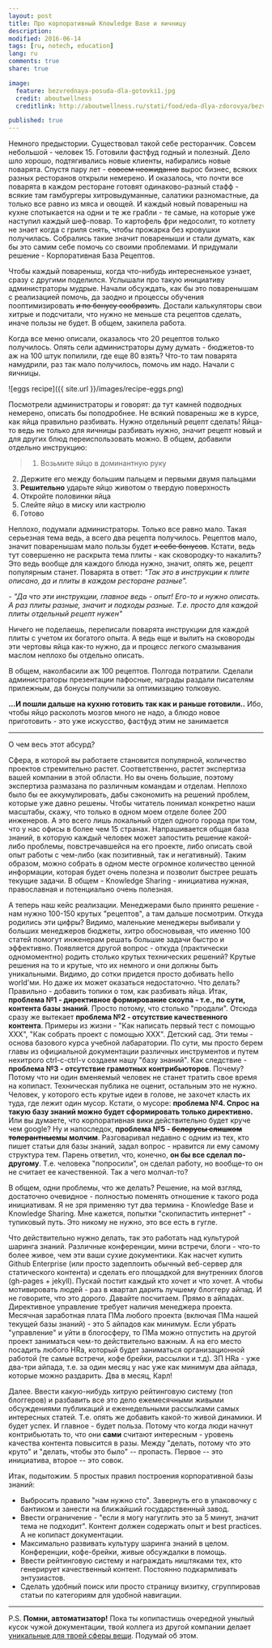 ```yaml
---
layout: post
title: Про корпоративный Knowledge Base и яичницу
description:
modified: 2016-06-14
tags: [ru, notech, education]
lang: ru
comments: true
share: true

image:
  feature: bezvrednaya-posuda-dla-gotovki1.jpg
  credit: aboutwellness
  creditlink: http://aboutwellness.ru/stati/food/eda-dlya-zdorovya/bezvrednaya-posuda-dlya-gotovki/

published: true
---
```


Немного предыстории. Существовал такой себе ресторанчик. Совсем небольшой - человек 15. Готовили фастфуд годный и полезный. Дело шло хорошо, подтягивались новые клиенты, набирались новые поварята. Спустя пару лет - ~~совсем неожиданно~~ вырос бизнес, всяких разных ресторанов открыли немерено. И оказалось, что почти все поварята в каждом ресторане готовят одинаково-разный стафф - всякие там гамбургеры хитровыдуманные, салатики разномастные, да только все равно из мяса и овощей. И каждый новый повареныш на кухне спотыкается на одни и те же грабли - те самые, на которые уже наступил каждый шеф-повар. То картофель фри недосолит, то котлету не знает когда с гриля снять, чтобы прожарка без кровушки получилась. Собрались такие значит повареныши и стали думать, как бы это самим себе помочь со своими проблемами. И придумали решение - Корпоративная База Рецептов.

Чтобы каждый повареныш, когда что-нибудь интересненькое узнает, сразу с другими поделился. Услышали про такую инициативу администраторы мудрые. Начали обсуждать, как бы это поваренышам с реализацией помочь, да заодно и процессы обучения пооптимизировать ~~и по бонусу сообразить~~. Достали калькуляторы свои хитрые и подсчитали, что нужно не меньше ста рецептов сделать, иначе пользы не будет. В общем, закипела работа.

Когда все меню описали, оказалось что 20 рецептов только получилось. Опять сели администраторы думу думать - бюджетов-то аж на 100 штук попилили, где еще 80 взять? Что-то там поварята намудрили, раз так мало получилось, помочь им надо. Начали с яичницы.

![eggs recipe]({{ site.url }}/images/recipe-eggs.png)

Посмотрели администраторы и говорят: да тут камней подводных немерено, описать бы поподробнее. Не всякий повареныш же в курсе, как яйца правильно разбивать. Нужно отдельный рецепт сделать! Яйца-то ведь не только для яичницы разбивать нужно, значит рецепт новый и для других блюд переиспользовать можно. В общем, добавили отдельно инструкцию:

>1. Возьмите яйцо в доминантную руку
2. Держите его между большим пальцем и первыми двумя пальцами
3. **Решительно** ударьте яйцо животом о твердую поверхность
4. Откройте половинки яйца
5. Слейте яйцо в миску или кастрюлю
6. Готово

Неплохо, подумали администраторы. Только все равно мало. Такая серьезная тема ведь, а всего два рецепта получилось. Рецептов мало, значит поваренышам мало пользы будет ~~и себе бонусов~~. Кстати, ведь тут совершенно не раскрыта тема плиты - как сковородку-то накалить? Это ведь вообще для каждого блюда нужно, значит, опять же, рецепт популярным станет. Поварята в ответ: *"Так это в инструкции к плите описано, да и плиты в каждом ресторане разные".*

*- "Да что эти инструкции, главное ведь - опыт! Его-то и нужно описать. А раз плиты разные, значит и подходы разные. Т.е. просто для каждой плиты отдельный рецепт нужен"*

Ничего не поделаешь, переписали поварята инструкции для каждой плиты с учетом их богатого опыта. А ведь еще и вылить на сковороды эти чертовы яйца как-то нужно, да и процесс легкого смазывания маслом неплохо бы отдельно описать.

В общем, наколбасили аж 100 рецептов. Полгода потратили. Сделали администраторы презентации пафосные, награды раздали писателям прилежным, да бонусы получили за оптимизацию толковую.

**...И пошли дальше на кухню готовить так как и раньше готовили..** Ибо, чтобы яйцо расколоть мозгов много не надо, а блюдо новое приготовить - это уже искусство, фастфуд этим не занимается


***
О чем весь этот абсурд?

Сфера, в которой вы работаете становится популярной, количество проектов стремительно растет. Соответственно, растет экспертиза вашей компании в этой области. Но вы очень большие, поэтому экспертиза размазана по различным командам и отделам. Неплохо было бы ее аккумулировать, дабы сэкономить на решений проблем, которые уже давно решены. Чтобы читатель понимал конкретно наши масштабы, скажу, что только в одном моем отделе более 200 инженеров. А это всего лишь локальный отдел одного города при том, что у нас офисы в более чем 15 странах.
Напрашивается общая база знаний, в которую каждый человек может запостить решение какой-либо проблемы, повстречавшейся на его проекте, либо описать свой опыт работы с чем-либо (как позитивный, так и негативный). Таким образом, можно собрать в одном месте огромное количество ценной информации, которая будет очень полезна и позволит быстрее решать текущие задачи. В общем - Knowledge Sharing - инициатива нужная, православная и потенциально очень полезная.

А теперь наш кейс реализации. Менеджерами было принято решение - нам нужно 100-150 крутых "рецептов", а там дальше посмотрим. Откуда родились эти цифры? Видимо, маленькие менеджеры выбивали у больших менеджеров бюджеты, хитро обосновывая, что именно 100 статей помогут инженерам решать большие задачи быстро и эффективно. Появляется другой вопрос - откуда (практически одномоментно) родить столько крутых технических решений? Крутые решения на то и крутые, что их немного и они должны быть уникальными. Видимо, до сотки придется просто добивать hello world'ми. Но даже их может оказаться недостаточно. Что делать? Правильно - добавить топики о том, как разбивать яйца. Итак, **проблема №1 - директивное формирование скоупа - т.е., по сути, контента базы знаний**. Просто потому, что столько "продали". Отсюда сразу же вытекает **проблема №2 - отсутствие качественного контента**. Примеры из жизни - "Как написать первый тест с помощью XXX", "Как собрать проект с помощью XXX". Детский сад. Эти темы - основа базового курса учебной лабаратории. По сути, мы просто берем главы из официальной документации различных инструментов и путем нехитрого ctrl-c-ctrl-v создаем нашу "базу знаний". Как следствие - **проблема №3 - отсутствие грамотных контрибьюторов**. Почему? Потому что ни один вменяемый человек не станет тратить свое время на копипаст. Техническая публика не оценит, остальным это не нужно. Человек, у которого есть крутые идеи в голове, не захочет класть их туда, где лежит один мусор. Кстати, о мусоре: **проблема №4. Спрос на такую базу знаний можно будет сформировать только директивно.** Или вы думаете, что корпоративная вики действительно будет круче чем google? Ну и напоследок, **проблема №5 - ~~белорусы слишком толерантные~~мы молчим**. Разговаривал недавно с одним из тех, кто пишет статьи для базы знаний, задал вопрос - нравится ли ему самому структура тем. Парень ответил, что, конечно, **он бы все сделал по-другому**. Т.е. человека "попросили", он сделал работу, но вообще-то он не считает ее качественной. Так а чего молчал-то?

В общем, одни проблемы, что же делать? Решение, на мой взгляд, достаточно очевидное - полностью поменять отношение к такого рода инициативам. Я не зря применяю тут два термина - Knowledge Base и Knowledge Sharing. Мне кажется, попытки "скопипастить интернет" - тупиковый путь. Это никому не нужно, это все есть в гугле.

Что действительно нужно делать, так это работать над культурой шаринга знаний. Различные конференции, мини встречи, блоги - что-то более живое, чем эти ваши сухие документики. Как насчет купить Github Enterprise (или просто задеплоить обычный веб-сервер для статического контента) и сделать его площадкой для внутренних блогов (gh-pages + jekyll). Пускай постит каждый кто хочет и что хочет. А чтобы мотивировать людей - раз в квартал дарить лучшему блоггеру айпад. И не говорите, что это дорого. Давайте посчитаем. Прямо в айпадах. Директивное управление требует наличия менеджера проекта. Месячная заработная плата ПМа любого проекта (включая ПМа нашей текущей базы знаний) - это 5 айпадов как минимум. Если убрать "управление" и уйти в блогосферу, то ПМа можно отпустить на другой проект заниматься чем-то действительно важным. А на его место посадить любого HRа, который будет заниматься организационной работой (те самые встречи, кофе брейки, рассылки и т.д). ЗП HRa - уже два-три айпада, т.е. за один месяц у нас уже как минимум два айпада, которые можно раздарить. Два в месяц, Карл!

Далее. Ввести какую-нибудь хитрую рейтинговую систему (топ блоггеров) и разбавить все это дело ежемесячными живыми обсуждениями публикаций и еженедельными рассылками самых интересных статей. Т.е. опять же добавить какой-то живой динамики. И будет успех. И главное - будет польза. Потому что когда люди начнут контрибьютать то, что они **сами** считают интересным - уровень качества контента повысится в разы. Между "делать, потому что это круто" и "делать, чтобы это было" -- пропасть. Первое -- это инициатива, второе -- это совок.

Итак, подытожим. 5 простых правил построения корпоративной базы знаний:

* Выбросить правило "нам нужно сто". Завернуть его в упаковочку с бантиком и занести на ближайший государственный завод.
* Ввести ограничение - "если я могу нагуглить это за 5 минут, значит тема не подходит". Контент должен содержать опыт и best practices. А не копипаст документации.
* Максимально развивать культуру шаринга знаний в целом. Конференции, кофе-брейки, живые обсуждалки в помощь.
* Ввести рейтинговую систему и награждать ништяками тех, кто генерирует качественный контент. Постоянно подкармливать энтузиастов.
* Сделать удобный поиск или просто страницу визитку, сгруппировав статьи по категориям для удобной навигации.

***
P.S.
**Помни, автоматизатор!** Пока ты копипастишь очередной унылый кусок чужой документации, твой коллега из другой компании делает [уникальные для твоей сферы вещи](https://habrahabr.ru/company/yandex/blog/268309/). Подумай об этом.

